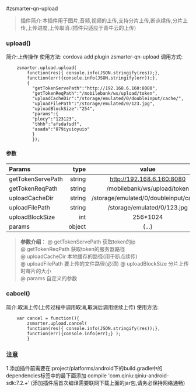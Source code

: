 #zsmarter-qn-upload

>插件简介:本插件用于图片,音频,视频的上传,支持分片上传,断点续传,分片上传,上传进度,上传取消.(插件只适应于青牛云的上传)

### upload()
简介:上传操作
使用方法:   cordova add plugin zsmarter-qn-upload
调用方式:

		zsmarter.upload.upload(
            function(res){ console.info(JSON.stringify(res));},
            function(err){console.info(JSON.stringify(err));},
            {
	          "getTokenServePath":"http://192.168.6.160:8080",
              "getTokenReqPath":"/mobilebank/ws/upload/token",
              "uploadCacheDir":"/storage/emulated/0/doubleinput/cache/",
              "uploadFilePath":"/storage/emulated/0/123.jpg",
              "uploadBlockSize":"254",
              "params":{
              "plocy":"123123",
              "thhh":"afsdafsdf",
              "asada":"879iyuioyuio"
              }
              });

#### 参数
| Params      |    type | value  |
| :-------- | --------:| :--: |
| getTokenServePath| string |  http://192.168.6.160:8080   |
| getTokenReqPath|   string |  /mobilebank/ws/upload/token  |
| uploadCacheDir|   string |  /storage/emulated/0/doubleinput/cache/|
| uploadFilePath|   string |  /storage/emulated/0/123.jpg|
| uploadBlockSize |   int |  256*1024|
| params|   object|  {...}|
 >**参数介绍：**
@ getTokenServePath  获取token的ip       
@ getTokenReqPath 获取token的服务器路径  
@ uploadCacheDir  本地缓存的路径(用于断点续传)   
@ uploadFilePath 要上传的文件路径(必须)
@ uploadBlockSize 分片上传时每片的大小  
@ params 自定义的参数 

### cabcel()
简介:取消上传(上传过程中调用取消,取消后调用继续上传)
使用方法:

		var cancel = function(){
            zsmarter.upload.cancel(
            function(res){ console.info(JSON.stringify(res));},
            function(err){console.info(err);} );
            }



### 注意       
  1.添加插件前需要在:project/platforms/android下的build.gradle中的dependencies标签中的最下面添加
   compile 'com.qiniu:qiniu-android-sdk:7.2.+'
   (添加插件后首次编译需要联网下载上面的jar包,请务必保持网络通畅)